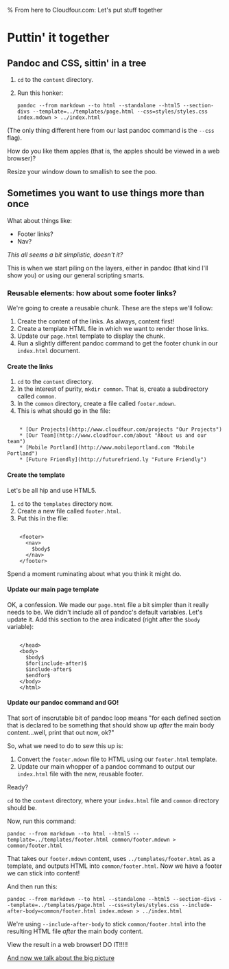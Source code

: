 % From here to Cloudfour.com: Let's put stuff together

# Puttin' it together

## Pandoc and CSS, sittin' in a tree

1. `cd` to the `content` directory.
2. Run this honker:
    
    `pandoc --from markdown --to html --standalone --html5 --section-divs --template=../templates/page.html --css=styles/styles.css index.mdown > ../index.html`
    
(The only thing different here from our last pandoc command is the `--css` flag).

How do you like them apples (that is, the apples should be viewed in a web browser)?

Resize your window down to smallish to see the poo.

## Sometimes you want to use things more than once

What about things like:

* Footer links?
* Nav?

*This all seems a bit simplistic, doesn't it?*

This is when we start piling on the layers, either in pandoc (that kind I'll show you) or using our general scripting smarts.

### Reusable elements: how about some footer links?

We're going to create a reusable chunk. These are the steps we'll follow:

1. Create the content of the links. As always, content first!
2. Create a template HTML file in which we want to render those links.
3. Update our `page.html` template to display the chunk.
4. Run a slightly different pandoc command to get the footer chunk in our `index.html` document.

#### Create the links

1. `cd` to the `content` directory.
2. In the interest of purity, `mkdir common`. That is, create a subdirectory called `common`.
3. In the `common` directory, create a file called `footer.mdown`.
4. This is what should go in the file:

~~~~

    * [Our Projects](http://www.cloudfour.com/projects "Our Projects")
    * [Our Team](http://www.cloudfour.com/about "About us and our team")
    * [Mobile Portland](http://www.mobileportland.com "Mobile Portland")
    * [Future Friendly](http://futurefriend.ly "Future Friendly")

~~~~

#### Create the template

Let's be all hip and use HTML5.

1. `cd` to the `templates` directory now.
2. Create a new file called `footer.html`.
3. Put this in the file:

~~~~{.html}

    <footer>
      <nav>
        $body$
      </nav>
    </footer>

~~~~

Spend a moment ruminating about what you think it might do.

#### Update our main page template

OK, a confession. We made our `page.html` file a bit simpler than it really needs to be. We didn't include all of pandoc's default variables. Let's update it. Add this section to the area indicated (right after the `$body` variable):

~~~~{.html}

    </head>
    <body>
      $body$
      $for(include-after)$
      $include-after$
      $endfor$
    </body>
    </html>

~~~~

#### Update our pandoc command and GO!

That sort of inscrutable bit of pandoc loop means "for each defined section that is declared to be something that should show up *after* the main body content...well, print that out now, ok?"

So, what we need to do to sew this up is:

1. Convert the `footer.mdown` file to HTML using our `footer.html` template.
2. Update our main whopper of a pandoc command to output our `index.html` file with the new, reusable footer.

Ready?

`cd` to the `content` directory, where your `index.html` file and `common` directory should be.

Now, run this command:

    pandoc --from markdown --to html --html5 --template=../templates/footer.html common/footer.mdown > common/footer.html

That takes our `footer.mdown` content, uses `../templates/footer.html` as a template, and outputs HTML into `common/footer.html`. Now we have a footer we can stick into content!
    
And then run this:

    pandoc --from markdown --to html --standalone --html5 --section-divs --template=../templates/page.html --css=styles/styles.css --include-after-body=common/footer.html index.mdown > ../index.html
    
We're using `--include-after-body` to stick `common/footer.html` into the resulting HTML file *after* the main body content.

View the result in a web browser! DO IT!!!!!
    
[And now we talk about the big picture](now-what.html)
